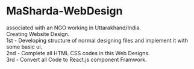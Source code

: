 # MaSharda-WebDesign

associated with an NGO working in Uttarakhand/India.<br />
Creating Website Design.<br />
1st - Developing structure of normal designing files and implement it with some basic ui. <br />
2nd - Complete all HTML CSS codes in this Web Designs.<br />
3rd - Convert all Code to React.js component Framwork.